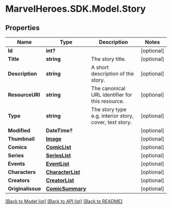 # MarvelHeroes.SDK.Model.Story
## Properties

Name | Type | Description | Notes
------------ | ------------- | ------------- | -------------
**Id** | **int?** |  | [optional] 
**Title** | **string** | The story title. | [optional] 
**Description** | **string** | A short description of the story. | [optional] 
**ResourceURI** | **string** | The canonical URL identifier for this resource.  | [optional] 
**Type** | **string** | The story type e.g. interior story, cover, text story. | [optional] 
**Modified** | **DateTime?** |  | [optional] 
**Thumbnail** | [**Image**](Image.md) |  | [optional] 
**Comics** | [**ComicList**](ComicList.md) |  | [optional] 
**Series** | [**SeriesList**](SeriesList.md) |  | [optional] 
**Events** | [**EventList**](EventList.md) |  | [optional] 
**Characters** | [**CharacterList**](CharacterList.md) |  | [optional] 
**Creators** | [**CreatorList**](CreatorList.md) |  | [optional] 
**Originalissue** | [**ComicSummary**](ComicSummary.md) |  | [optional] 

[[Back to Model list]](../README.md#documentation-for-models) [[Back to API list]](../README.md#documentation-for-api-endpoints) [[Back to README]](../README.md)


